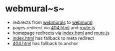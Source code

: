 # webmural~s~

- redirects from [webmurals](https://webmurals.github.io) to [webmural](https://webmural.github.io)
- pages redirect via [404.html](404.html) and [route.js](route.js)
- homepage redirects via [index.html](index.html) and [route.js](route.js)
- [index.html](index.html) has fallback to meta redirect
- [404.html](404.html) has fallback to anchor
